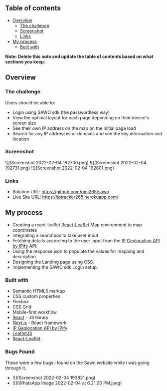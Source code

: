 ## Table of contents

- [Overview](#overview)
  - [The challenge](#the-challenge)
  - [Screenshot](#screenshot)
  - [Links](#links)
- [My process](#my-process)
  - [Built with](#built-with)

**Note: Delete this note and update the table of contents based on what sections you keep.**

## Overview

### The challenge

Users should be able to:

- Login using SAWO sdk (the passwordless way)
- View the optimal layout for each page depending on their device's screen size
- See their own IP address on the map on the initial page load
- Search for any IP addresses or domains and see the key information and location

### Screenshot

![](Screenshot 2022-02-04 192700.png)
![](Screenshot 2022-02-04 192731.png)
![](Screenshot 2022-02-04 192801.png)


### Links

- Solution URL: https://github.com/omi265/sawo
- Live Site URL: https://iptracker265.herokuapp.com/

## My process

- Creating a react-leaflet [React-Leaflet](https://react-leaflet.js.org/) Map environment to map coordinates
- integrating a searchbox to take user input
- Fetching details according to the user input from the  [IP Geolocation API by IPify](https://geo.ipify.org/) API.
- Using the response json to populate the values for mapping and description.
- Designing the Landing page using CSS.
- implementing the SAWO sdk Login setup. 

### Built with

- Semantic HTML5 markup
- CSS custom properties
- Flexbox
- CSS Grid
- Mobile-first workflow
- [React](https://reactjs.org/) - JS library
- [Next.js](https://nextjs.org/) - React framework
- [IP Geolocation API by IPify](https://geo.ipify.org/)
- [LeafletJS](https://leafletjs.com/)
- [React-Leaflet](https://react-leaflet.js.org/)

### Bugs Found
These were a few bugs i found on the Sawo website while i was going through it.
- ![](Screenshot 2022-02-04 193821.png)
- ![](WhatsApp Image 2022-02-04 at 6.21.06 PM.jpeg)
